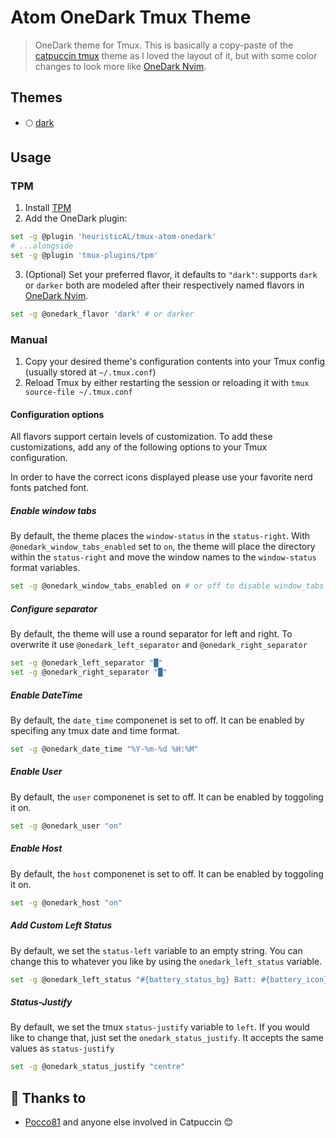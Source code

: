 # Atom OneDark Tmux Theme
> OneDark theme for Tmux. This is basically a copy-paste of the [catpuccin tmux](https://github.com/catppuccin/tmux) theme as I loved the layout of it, but with some color changes to look more like [OneDark Nvim](https://github.com/navarasu/onedark.nvim/blob/master/lua/onedark/palette.lua).

## Themes

- 🌕 [dark](./onedark-dark.tmuxtheme)

## Usage

### TPM

1. Install [TPM](https://github.com/tmux-plugins/tpm)
2. Add the OneDark plugin:

```bash
set -g @plugin 'heuristicAL/tmux-atom-onedark'
# ...alongside
set -g @plugin 'tmux-plugins/tpm'
```

3. (Optional) Set your preferred flavor, it defaults to `"dark"`:
supports `dark` or `darker` both are modeled after their respectively named flavors in [OneDark Nvim](https://github.com/navarasu/onedark.nvim/blob/master/lua/onedark/palette.lua).


```bash
set -g @onedark_flavor 'dark' # or darker
```

### Manual

1. Copy your desired theme's configuration contents into your Tmux config (usually stored at `~/.tmux.conf`)
2. Reload Tmux by either restarting the session or reloading it with `tmux source-file ~/.tmux.conf`

#### Configuration options

All flavors support certain levels of customization. To add these customizations, add any of the following options to your Tmux configuration.

In order to have the correct icons displayed please use your favorite nerd fonts patched font.

##### Enable window tabs

By default, the theme places the `window-status` in the `status-right`. With
`@onedark_window_tabs_enabled` set to `on`, the theme will place the
directory within the `status-right` and move the window names to the
`window-status` format variables.

```sh
set -g @onedark_window_tabs_enabled on # or off to disable window_tabs
```

##### Configure separator

By default, the theme will use a round separator for left and right.
To overwrite it use `@onedark_left_separator` and `@onedark_right_separator`

```sh
set -g @onedark_left_separator "█"
set -g @onedark_right_separator "█"
```

##### Enable DateTime

By default, the `date_time` componenet is set to off.
It can be enabled by specifing any tmux date and time format.

```sh
set -g @onedark_date_time "%Y-%m-%d %H:%M"
```

##### Enable User

By default, the `user` componenet is set to off.
It can be enabled by toggoling it on.

```sh
set -g @onedark_user "on"
```

##### Enable Host

By default, the `host` componenet is set to off.
It can be enabled by toggoling it on.

```sh
set -g @onedark_host "on"
```

##### Add Custom Left Status

By default, we set the `status-left` variable to an empty string.
You can change this to whatever you like by using the `onedark_left_status` variable.

```sh
set -g @onedark_left_status "#{battery_status_bg} Batt: #{battery_icon} #{battery_percentage} #{battery_remain}"
```

##### Status-Justify

By default, we set the tmux `status-justify` variable to `left`.
If you would like to change that, just set the `onedark_status_justify`.
It accepts the same values as `status-justify`

```sh
set -g @onedark_status_justify "centre"
```

## 💝 Thanks to

- [Pocco81](https://github.com/catppuccin) and anyone else involved in Catpuccin 😊
